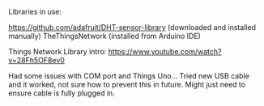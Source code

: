 Libraries in use:

https://github.com/adafruit/DHT-sensor-library (downloaded and installed manually)
TheThingsNetwork (installed from Arduino IDE)

Things Network Library intro:
https://www.youtube.com/watch?v=28Fh5OF8ev0

Had some issues with COM port and Things Uno... Tried new USB cable and it worked, not sure how to prevent this in future. Might just need to ensure cable is fully plugged in.